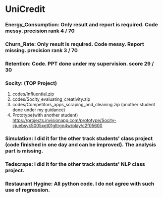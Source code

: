 # UniCredit


### Energy_Consumption: Only result and report is required. Code messy. precision rank 4 / 70
### Churn_Rate: Only result is required. Code messy. Report missing. precision rank 3 / 70
### Retention: Code. PPT done under my supervision. score 29 / 30
### Socity: (TOP Project)
1. codes/Influential.zip  
2. codes/Socity_evaluating_creativity.zip  
3. codes/Competitors_apps_scraping_and_cleaning.zip (another student done under my guidance)  
4. Prototype(with another student) https://projects.invisionapp.com/prototype/Socity-cjuebsyk5005xgt01gltrgn4w/play/c2f05600

### Simulation: I did it for the other track students' class project (code finished in one day and can be improved). The analysis part is missing.
### Tedscrape: I did it for the other track students' NLP class project.
### Restaurant Hygine: All python code. I do not agree with such use of regression.
